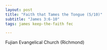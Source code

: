 ```yaml
---
layout: post
title: "Faith that Tames the Tongue (5/10)"
subtitle: "James 3:6-10"
tags: james keep-the-faith fec

---
```

Fujian Evangelical Church (Richmond)
